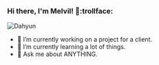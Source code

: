 ### Hi there, I'm Melvil! 👋:trollface:

![Dahyun](https://giphy.com/gifs/twiceofficial-kpop-twice-what-is-love-ggcNOq2PyRFv8CDcLn)
- 🔭 I’m currently working on a project for a client.
- 🌱 I’m currently learning a lot of things.
- 💬 Ask me about ANYTHING.
